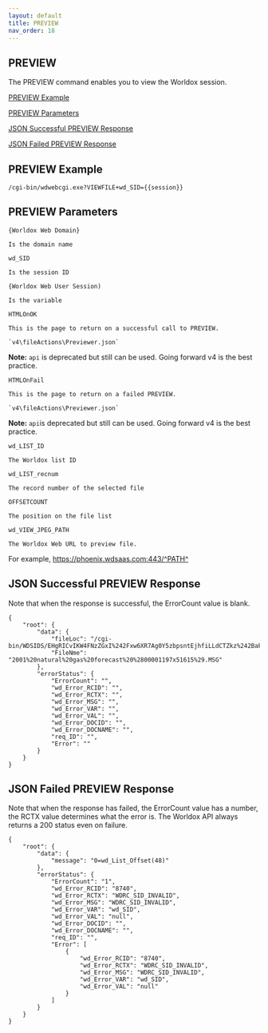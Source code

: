 ```yaml
---
layout: default
title: PREVIEW
nav_order: 18
---
```


## PREVIEW

The PREVIEW command enables you to view the Worldox session.

[PREVIEW Example](#preview-example)

[PREVIEW Parameters](#preview-parameters)

[JSON Successful PREVIEW Response](#json-successful-preview-response)

[JSON Failed PREVIEW Response](#json-failed-preview-response)

## PREVIEW Example

`/cgi-bin/wdwebcgi.exe?VIEWFILE+wd_SID={{session}}`

## PREVIEW Parameters

`{Worldox Web Domain}`
	
	Is the domain name

`wd_SID`
	
	Is the session ID

`{Worldox Web User Session)`
	
	Is the variable
`HTMLOnOK`

	This is the page to return on a successful call to PREVIEW.
	
	`v4\fileActions\Previewer.json`

**Note:** `api` is deprecated but still can be used. Going forward v4 is the best practice.

`HTMLOnFail`

	This is the page to return on a failed PREVIEW.

	`v4\fileActions\Previewer.json`

**Note:** `api`is deprecated but still can be used. Going forward v4 is the best practice.

`wd_LIST_ID`

	The Worldox list ID

`wd_LIST_recnum`

	The record number of the selected file
`OFFSETCOUNT`
	
	The position on the file list

`wd_VIEW_JPEG_PATH`

	The Worldox Web URL to preview file. 

For example, https://phoenix.wdsaas.com:443/^PATH^

## JSON Successful PREVIEW Response

Note that when the response is successful, the ErrorCount value is blank. 

```
{
    "root": {
        "data": {
            "fileLoc": "/cgi-bin/WDSIDS/EHgRICvIKW4FNzZGxI%242Fxw6XR7Ag0Y5zbpsntEjhfiLLdCTZkz%242BaFbdWCx%242F4%243D/VIEW/005/00060/0140/VIEW_000.HTM",
            "FileNme": "2001%20natural%20gas%20forecast%20%2800001197x51615%29.MSG"
        },
        "errorStatus": {
            "ErrorCount": "",
            "wd_Error_RCID": "",
            "wd_Error_RCTX": "",
            "wd_Error_MSG": "",
            "wd_Error_VAR": "",
            "wd_Error_VAL": "",
            "wd_Error_DOCID": "",
            "wd_Error_DOCNAME": "",
            "req_ID": "",
            "Error": ""
        }
    }
}
```

## JSON Failed PREVIEW Response

Note that when the response has failed, the ErrorCount value has a number, the RCTX value determines what the error is. The Worldox API always returns a 200 status even on failure.  

```
{
    "root": {
        "data": {
            "message": "0=wd_List_Offset(48)"
        },
        "errorStatus": {
            "ErrorCount": "1",
            "wd_Error_RCID": "8740",
            "wd_Error_RCTX": "WDRC_SID_INVALID",
            "wd_Error_MSG": "WDRC_SID_INVALID",
            "wd_Error_VAR": "wd_SID",
            "wd_Error_VAL": "null",
            "wd_Error_DOCID": "",
            "wd_Error_DOCNAME": "",
            "req_ID": "",
            "Error": [
                {
                    "wd_Error_RCID": "8740",
                    "wd_Error_RCTX": "WDRC_SID_INVALID",
                    "wd_Error_MSG": "WDRC_SID_INVALID",
                    "wd_Error_VAR": "wd_SID",
                    "wd_Error_VAL": "null"
                }
            ]
        }
    }
}
```
